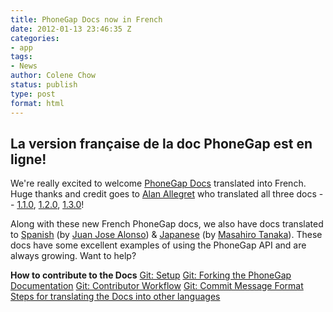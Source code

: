 ```yaml
---
title: PhoneGap Docs now in French
date: 2012-01-13 23:46:35 Z
categories:
- app
tags:
- News
author: Colene Chow
status: publish
type: post
format: html
---
```


## La version française de la doc PhoneGap est en ligne!

We're really excited to welcome [PhoneGap Docs](http://docs.phonegap.com) translated into French. Huge thanks and credit goes to [Alan Allegret](https://plus.google.com/u/0/118280422808400110606/posts) who translated all three docs -- [1.1.0](http://docs.phonegap.com/fr/1.1.0/), [1.2.0](http://docs.phonegap.com/fr/1.2.0/), [1.3.0](http://docs.phonegap.com/fr/1.3.0/)!

Along with these new French PhoneGap docs, we also have docs translated to [Spanish](http://docs.phonegap.com/es/1.0.0/index.html) (by [Juan Jose Alonso](https://github.com/jjalonso)) & [Japanese](http://docs.phonegap.com/jp/0.9.5/index.html) (by [Masahiro Tanaka](https://github.com/masahirotanaka)). These docs have some excellent examples of using the PhoneGap API and are always growing. Want to help?

**How to contribute to the Docs** [Git: Setup](http://wiki.phonegap.com/w/page/28617466/Git%3A%20Setup) [Git: Forking the PhoneGap Documentation](http://wiki.phonegap.com/w/page/28617850/Git%3A%20Forking%20PhoneGap%C2%A0Documentation) [Git: Contributor Workflow](http://wiki.phonegap.com/w/page/28618504/Git%3A%20Contributor%20Workflow) [Git: Commit Message Format](http://wiki.phonegap.com/w/page/28618615/Git%3A%20Commit%20Message%20Format) [Steps for translating the Docs into other languages](https://github.com/apache/incubator-cordova-docs/blob/master/README.md)
